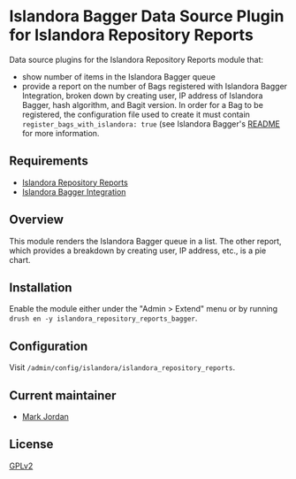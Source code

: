 # Islandora Bagger Data Source Plugin for Islandora Repository Reports

Data source plugins for the Islandora Repository Reports module that:

* show number of items in the Islandora Bagger queue
* provide a report on the number of Bags registered with Islandora Bagger Integration, broken down by creating user, IP address of Islandora Bagger, hash algorithm, and Bagit version. In order for a Bag to be registered, the configuration file used to create it must contain `register_bags_with_islandora: true` (see Islandora Bagger's [README](https://github.com/mjordan/islandora_bagger) for more information.

## Requirements

* [Islandora Repository Reports](https://github.com/mjordan/islandora_repository_reports)
* [Islandora Bagger Integration](https://github.com/mjordan/islandora_bagger_integration)

## Overview

This module renders the Islandora Bagger queue in a list. The other report, which provides a breakdown by creating user, IP address, etc., is a pie chart.

## Installation

Enable the module either under the "Admin > Extend" menu or by running `drush en -y islandora_repository_reports_bagger`.

## Configuration

Visit `/admin/config/islandora/islandora_repository_reports`.

## Current maintainer

* [Mark Jordan](https://github.com/mjordan)

## License

[GPLv2](http://www.gnu.org/licenses/gpl-2.0.txt)

